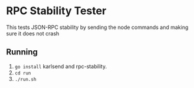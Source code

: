 # RPC Stability Tester
This tests JSON-RPC stability by sending the node commands and making sure it does not crash

## Running
 1. `go install` karlsend and rpc-stability.
 2. `cd run`
 3. `./run.sh`


